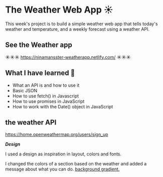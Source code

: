 # The Weather Web App :sunny:

This week's project is to build a simple weather web app that tells today's weather and temperature, and a weekly forecast using a weather API.

## See the Weather app

☀️☀️☀️ https://ninamansster-weatherapp.netlify.com/ ☀️☀️☀️


## What I have learned 🧠


- What an API is and how to use it
- Basic JSON
- How to use fetch() in Javascript
- How to use promises in JavaScript
- How to work with the Date() object in JavaScript

## the weather API

https://home.openweathermap.org/users/sign_up

**_Design_**

I used a design as inspiration in layout, colors and fonts.

I changed the colors of a section based on the weather and added a message about what you can do. [background gradient.](https://www.w3schools.com/css/css3_gradients.asp) 


